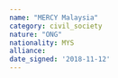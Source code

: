 ```yaml
---
name: "MERCY Malaysia"
category: civil_society
nature: "ONG"
nationality: MYS
alliance: 
date_signed: '2018-11-12'
---
```

    